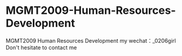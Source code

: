 # MGMT2009-Human-Resources-Development
MGMT2009 Human Resources Development my wechat：_0206girl Don't hesitate to contact me
